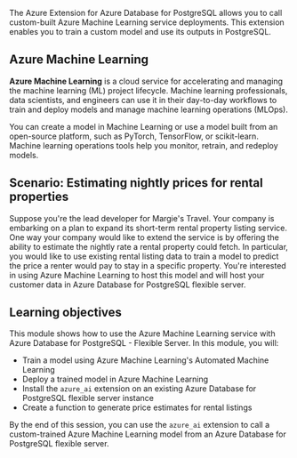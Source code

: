 

The Azure Extension for Azure Database for PostgreSQL allows you to call custom-built Azure Machine Learning service deployments. This extension enables you to train a custom model and use its outputs in PostgreSQL.

## Azure Machine Learning

**Azure Machine Learning** is a cloud service for accelerating and managing the machine learning (ML) project lifecycle. Machine learning professionals, data scientists, and engineers can use it in their day-to-day workflows to train and deploy models and manage machine learning operations (MLOps).

You can create a model in Machine Learning or use a model built from an open-source platform, such as PyTorch, TensorFlow, or scikit-learn. Machine learning operations tools help you monitor, retrain, and redeploy models.

## Scenario: Estimating nightly prices for rental properties

Suppose you're the lead developer for Margie's Travel. Your company is embarking on a plan to expand its short-term rental property listing service. One way your company would like to extend the service is by offering the ability to estimate the nightly rate a rental property could fetch. In particular, you would like to use existing rental listing data to train a model to predict the price a renter would pay to stay in a specific property. You're interested in using Azure Machine Learning to host this model and will host your customer data in Azure Database for PostgreSQL flexible server.

## Learning objectives

This module shows how to use the Azure Machine Learning service with Azure Database for PostgreSQL - Flexible Server. In this module, you will:

- Train a model using Azure Machine Learning's Automated Machine Learning
- Deploy a trained model in Azure Machine Learning
- Install the `azure_ai` extension on an existing Azure Database for PostgreSQL flexible server instance
- Create a function to generate price estimates for rental listings

By the end of this session, you can use the `azure_ai` extension to call a custom-trained Azure Machine Learning model from an Azure Database for PostgreSQL flexible server.
